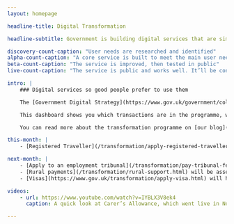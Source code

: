 ```yaml
---
layout: homepage

headline-title: Digital Transformation

headline-subtitle: Government is building digital services that are simpler, clearer and faster to use. We’re starting with these 25 services. You can follow our progress on this page.

discovery-count-caption: "User needs are researched and identified"
alpha-count-caption: "A core service is built to meet the main user needs"
beta-count-caption: "The service is improved, then tested in public"
live-count-caption: "The service is public and works well. It’ll be continually improved to meet user needs"

intro: |
    ### Digital services so good people prefer to use them

    The [Government Digital Strategy](https://www.gov.uk/government/collections/government-digital-strategy-reports-and-research) and [departmental digital strategies](https://www.gov.uk/government/collections/government-digital-strategy-reports-and-research#departmental-digital-strategies) commit us to the redesigning and rebuilding of 25 significant ‘exemplar’ services. We’re going to make them simpler, clearer and faster to use. All these are to meet the [Digital By Default Service Standard](https://www.gov.uk/service-manual/digital-by-default) that was introduced in April 2014 and be accessible to the public by March 2015.

    This dashboard shows you which transactions are in the programme, what progress is being made, and the estimated scale of the digital service.

    You can read more about the transformation programme on [our blog](https://digitaltransformation.blog.gov.uk/).

this-month: |
    - [Registered Traveller](/transformation/apply-registered-traveller.html) has gone live

next-month: |
    - [Apply to an employment tribunal](/transformation/pay-tribunal-fees.html) will have a live [Digital by Default Service Standard](https://www.gov.uk/service-manual/digital-by-default) assessment
    - [Rural payments](/transformation/rural-support.html) will be assessed under the Digital by Default Service Standard before moving into public beta
    - [Visas](https://www.gov.uk/transformation/apply-visa.html) will have a live Digital by Default Service Standard assessment

videos:
    - url: https://www.youtube.com/watch?v=IYBLX3V8ek4
      caption: A quick look at Carer’s Allowance, which went live in November 2014

---
```


